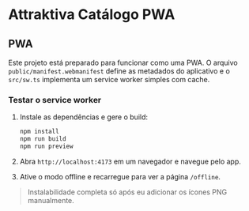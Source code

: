 # Attraktiva Catálogo PWA

## PWA

Este projeto está preparado para funcionar como uma PWA. O arquivo `public/manifest.webmanifest` define as metadados do aplicativo e o `src/sw.ts` implementa um service worker simples com cache.

### Testar o service worker

1. Instale as dependências e gere o build:

   ```bash
   npm install
   npm run build
   npm run preview
   ```

2. Abra `http://localhost:4173` em um navegador e navegue pelo app.
3. Ative o modo offline e recarregue para ver a página `/offline`.

> Instalabilidade completa só após eu adicionar os ícones PNG manualmente.
